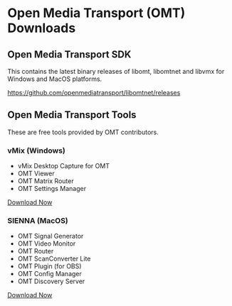 # Open Media Transport (OMT) Downloads

## Open Media Transport SDK

This contains the latest binary releases of libomt, libomtnet and libvmx for Windows and MacOS platforms.

https://github.com/openmediatransport/libomtnet/releases

## Open Media Transport Tools

These are free tools provided by OMT contributors.

### vMix (Windows)

* vMix Desktop Capture for OMT
* OMT Viewer
* OMT Matrix Router
* OMT Settings Manager

[Download Now](https://www.vmix.com/download/vmix-omt-tools-windows.zip)

### SIENNA (MacOS)

* OMT Signal Generator
* OMT Video Monitor
* OMT Router
* OMT ScanConverter Lite
* OMT Plugin (for OBS)
* OMT Config Manager
* OMT Discovery Server

[Download Now](https://www.sienna-tv.com/omt/)






